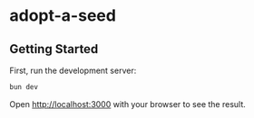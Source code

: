 # adopt-a-seed

## Getting Started

First, run the development server:

```bash
bun dev
```

Open [http://localhost:3000](http://localhost:3000) with your browser to see the result.
